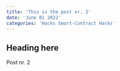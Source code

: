 ```yaml
---
title: 'This is the post nr. 2'
date: 'June 01 2022'
categories: 'Hacks Smart-Contract Hacks'
---
```


## Heading here

Post nr. 2